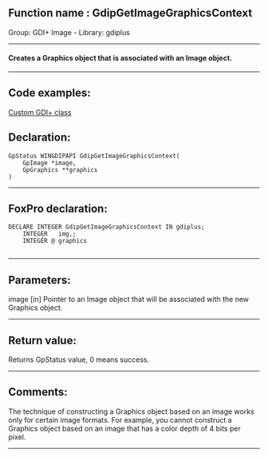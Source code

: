 
## Function name : GdipGetImageGraphicsContext
Group: GDI+ Image - Library: gdiplus    
***  


#### Creates a Graphics object that is associated with an Image object.
***  


## Code examples:
[Custom GDI+ class](../../samples/sample_450.md)  

## Declaration:
```foxpro  
GpStatus WINGDIPAPI GdipGetImageGraphicsContext(
	GpImage *image,
	GpGraphics **graphics
)  
```  
***  


## FoxPro declaration:
```foxpro  
DECLARE INTEGER GdipGetImageGraphicsContext IN gdiplus;
	INTEGER   img,;
	INTEGER @ graphics
  
```  
***  


## Parameters:
image
[in] Pointer to an Image object that will be associated with the new Graphics object.   
***  


## Return value:
Returns GpStatus value, 0 means success.  
***  


## Comments:
The technique of constructing a Graphics object based on an image works only for certain image formats. For example, you cannot construct a Graphics object based on an image that has a color depth of 4 bits per pixel.  
  
***  

